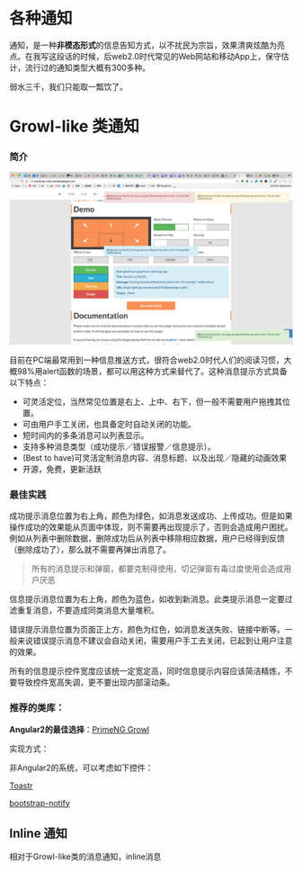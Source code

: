 # 各种通知

通知，是一种**非模态形式**的信息告知方式，以不扰民为宗旨，效果清爽炫酷为亮点。在我写这段话的时候，后web2.0时代常见的Web网站和移动App上，保守估计，流行过的通知类型大概有300多种。

弱水三千，我们只能取一瓢饮了。

# Growl-like 类通知

### 简介

![](/assets/notify.jpg)

目前在PC端最常用到一种信息推送方式，很符合web2.0时代人们的阅读习惯，大概98%用alert函数的场景，都可以用这种方式来替代了。这种消息提示方式具备以下特点：

* 可灵活定位，当然常见位置是右上、上中、右下，但一般不需要用户拖拽其位置。
* 可由用户手工关闭，也具备定时自动关闭的功能。
* 短时间内的多条消息可以列表显示。
* 支持多种消息类型（成功提示／错误报警／信息提示）。
* \(Best to have\)可灵活定制消息内容、消息标题、以及出现／隐藏的动画效果
* 开源，免费，更新活跃

### 最佳实践

成功提示消息位置为右上角，颜色为绿色，如消息发送成功、上传成功。但是如果操作成功的效果能从页面中体现，则不需要再出现提示了，否则会造成用户困扰。例如从列表中删除数据，删除成功后从列表中移除相应数据，用户已经得到反馈（删除成功了），那么就不需要再弹出消息了。

> 所有的消息提示和弹窗，都要克制得使用，切记弹窗有毒过度使用会造成用户厌恶

信息提示消息位置为右上角，颜色为蓝色，如收到新消息。此类提示消息一定要过滤重复消息，不要造成同类消息大量堆积。

错误提示消息位置为页面正上方，颜色为红色，如消息发送失败、链接中断等。一般来说错误提示消息不建议会自动关闭，需要用户手工去关闭，已起到让用户注意的效果。

所有的信息提示控件宽度应该统一定宽定高，同时信息提示内容应该简洁精炼，不要导致控件宽高失调，更不要出现内部滚动条。

### 推荐的类库：

**Angular2的最佳选择**：[PrimeNG Growl](http://www.primefaces.org/primeng/#/growl)

实现方式：

非Angular2的系统，可以考虑如下控件：

[Toastr](http://codeseven.github.io/toastr/demo.html)

[bootstrap-notify](https://github.com/mouse0270/bootstrap-notify)

## Inline 通知

相对于Growl-like类的消息通知，inline消息

